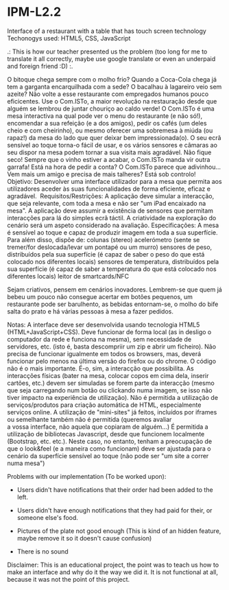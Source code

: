 # IPM-L2.2

Interface of a restaurant with a table that has touch screen technology
Techonogys used: HTML5, CSS, JavaScript

.: This is how our teacher presented us the problem (too long for me to translate it all correctly, maybe use google translate or even an underpaid and foreign friend :D) :.

O bitoque chega sempre com o molho frio? Quando a Coca-Cola chega já tem a garganta encarquilhada com a sede? O bacalhau à lagareiro veio sem azeite? Não volte a esse restaurante com empregados humanos pouco eficicentes. Use o Com.ISTo, a maior revolução na restauração desde que alguém se lembrou de juntar chouriço ao caldo verde!
O Com.ISTo é uma mesa interactiva na qual pode ver o menu do restaurante (e não só!), encomendar a sua refeição (e a dos amigos), pedir os cafés (um deles cheio e com cheirinho), ou mesmo oferecer uma sobremesa à miúda (ou rapaz!) da mesa do lado que quer deixar bem impressionada(o). O seu ecrã sensível ao toque torna-o fácil de usar, e os vários sensores e câmaras ao seu dispor na mesa podem tornar a sua visita mais agradável.
Não fique seco! Sempre que o vinho estiver a acabar, o Com.ISTo manda vir outra garrafa! Está na hora de pedir a conta? O Com.ISTo parece que adivinhou... Vem mais um amigo e precisa de mais talheres? Está sob controlo!
Objetivo: Desenvolver uma interface utilizador para a mesa que permita aos utilizadores aceder às suas funcionalidades de forma eficiente, eficaz e agradável. 
Requisitos/Restrições: A aplicação deve simular a interacção, que seja relevante, com toda a mesa e não ser "um iPad encaixado na mesa". A aplicação deve assumir a existência de sensores que permitam interacções para lá do simples ecrã táctil. A criatividade na exploração do cenário será um aspeto considerado na avaliação.
Especificações: A mesa é sensível ao toque e capaz de produzir imagem em toda a sua superfície. Para além disso, dispõe de:
colunas (stereo)
acelerómetro (sente se tremer/for deslocada/levar um pontapé ou um murro)
sensores de peso, distribuídos pela sua superfície (é capaz de saber o peso do que está colocado nos diferentes locais)
sensores de temperatura, distribuídos pela sua superfície (é capaz de saber a temperatura do que está colocado nos diferentes locais)
leitor de smartcards/NFC

Sejam criativos, pensem em cenários inovadores. Lembrem-se que quem já bebeu um pouco não consegue acertar em botões pequenos, um restaurante pode ser barulhento, as bebidas entornam-se, o molho do bife salta do prato e há várias pessoas à mesa a fazer pedidos.

Notas: A interface deve ser desenvolvida usando tecnologia HTML5 (HTML+JavaScript+CSS). Deve funcionar de forma local (as in desligo o computador da rede e funciona na mesma), sem necessidade de servidores, etc. (isto é, basta descompriir um zip e abrir um ficheiro). Não precisa de funcionar igualmente em todos os browsers, mas, deverá funcionar pelo menos na última versão do firefox ou do chrome. O código não é o mais importante. É-o, sim, a interacção que possibilita. As interacções físicas (bater na mesa, colocar copos em cima dela, inserir cartões, etc.) devem ser simuladas se forem parte da interacção (mesmo que seja carregando num botão ou clickando numa imagem, se isso não tiver impacto na experiência de utilização).
Não é permitida a utilização de serviços/produtos para criação automática de HTML, especialmente serviços online. A utilização de "mini-sites" já feitos, incluídos por iframes ou semelhante também não é permitida (queremos avaliar a vossa interface, não aquela que copiaram de alguém...)
É permitida a utilização de bibliotecas Javascript, desde que funcionem localmente (Bootstrap, etc. etc.). Neste caso, no entanto, tenham a preocupação de que o look&feel (e a maneira como funcionam) deve ser ajustada para o cenário da superfície sensível ao toque (não pode ser "um site a correr numa mesa")


Problems with our implementation (To be worked upon):

- Users didn't have notifications that their order had been added to the left.

- Users didn't have enough notifications that they had paid for their, or someone else's food.

- Pictures of the plate not good enough
(This is kind of an hidden feature, maybe remove it so it doesn't cause confusion)

- There is no sound

Disclaimer: This is an educational project, the point was to teach us how to make an interface and why do it the way we did it. It is not functional at all, because it was not the point of this project.
